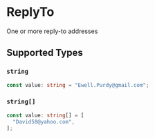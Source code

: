 # ReplyTo

One or more reply-to addresses


## Supported Types

### `string`

```typescript
const value: string = "Ewell.Purdy@gmail.com";
```

### `string[]`

```typescript
const value: string[] = [
  "David58@yahoo.com",
];
```

